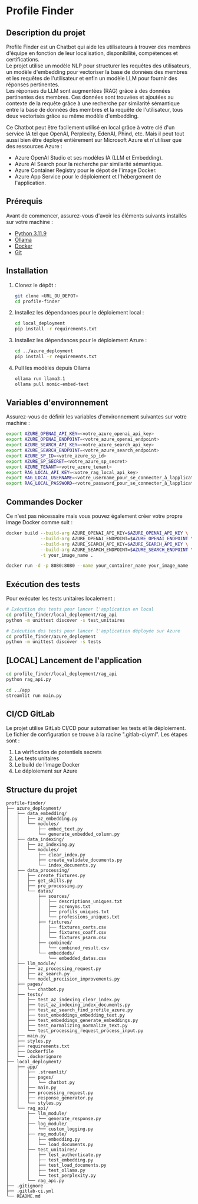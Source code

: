 # Profile Finder

## Description du projet

Profile Finder est un Chatbot qui aide les utilisateurs à trouver des membres d'équipe en fonction de leur localisation, disponibilité, compétences et certifications.  
Le projet utilise un modèle NLP pour structurer les requêtes des utilisateurs, un modèle d'embedding pour vectoriser la base de données des membres et les requêtes de l'utilisateur et enfin un modèle LLM pour fournir des réponses pertinentes.  
Les réponses du LLM sont augmentées (RAG) grâce à des données pertinentes des membres. Ces données sont trouvées et ajoutées au contexte de la requête grâce à une recherche par similarité sémantique entre la base de données des membres et la requête de l'utilisateur, tous deux vectorisés grâce au même modèle d'embedding.

Ce Chatbot peut être facilement utilisé en local grâce à votre clé d'un service IA tel que OpenAI, Perplexity, EdenAI, Phind, etc.
Mais il peut tout aussi bien être déployé entièrement sur Microsoft Azure et n'utiliser que des ressources Azure :
 - Azure OpenAI Studio et ses modèles IA (LLM et Embedding).
 - Azure AI Search pour la recherche par similarité sémantique.
 - Azure Container Registry pour le dépot de l'image Docker.
 - Azure App Service pour le déploiement et l'hébergement de l'application.

## Prérequis

Avant de commencer, assurez-vous d'avoir les éléments suivants installés sur votre machine :

- [Python 3.11.9](https://www.python.org/downloads/release/python-3119/)
- [Ollama](https://ollama.com/download)
- [Docker](https://www.docker.com/get-started)
- [Git](https://git-scm.com/)

## Installation

1. Clonez le dépôt :

    ```bash
    git clone <URL_DU_DEPOT>
    cd profile-finder
    ```

2. Installez les dépendances pour le déploiement local :

    ```bash
    cd local_deployment
    pip install -r requirements.txt
    ```

3. Installez les dépendances pour le déploiement Azure :

    ```bash
    cd ../azure_deployment
    pip install -r requirements.txt
    ```

4. Pull les modèles depuis Ollama

    ```bash
    ollama run llama3.1
    ollama pull nomic-embed-text
    ```

## Variables d'environnement

Assurez-vous de définir les variables d'environnement suivantes sur votre machine :

```bash
export AZURE_OPENAI_API_KEY=<votre_azure_openai_api_key>
export AZURE_OPENAI_ENDPOINT=<votre_azure_openai_endpoint>
export AZURE_SEARCH_API_KEY=<votre_azure_search_api_key>
export AZURE_SEARCH_ENDPOINT=<votre_azure_search_endpoint>
export AZURE_SP_ID=<votre_azure_sp_id>
export AZURE_SP_SECRET=<votre_azure_sp_secret>
export AZURE_TENANT=<votre_azure_tenant>
export RAG_LOCAL_API_KEY=<votre_rag_local_api_key>
export RAG_LOCAL_USERNAME=<votre_username_pour_se_connecter_à_lapplication>
export RAG_LOCAL_PASSWORD=<votre_password_pour_se_connecter_à_lapplication>
```

## Commandes Docker
Ce n'est pas nécessaire mais vous pouvez également créer votre propre image Docker comme suit :

```bash
docker build --build-arg AZURE_OPENAI_API_KEY=$AZURE_OPENAI_API_KEY \
             --build-arg AZURE_OPENAI_ENDPOINT=$AZURE_OPENAI_ENDPOINT \
             --build-arg AZURE_SEARCH_API_KEY=$AZURE_SEARCH_API_KEY \
             --build-arg AZURE_SEARCH_ENDPOINT=$AZURE_SEARCH_ENDPOINT \
             -t your_image_name .

docker run -d -p 8080:8080 --name your_container_name your_image_name
```

## Exécution des tests
Pour exécuter les tests unitaires localement :

```bash
# Exécution des tests pour lancer l'application en local
cd profile_finder/local_deployment/rag_api
python -m unittest discover -s test_unitaires

# Exécution des tests pour lancer l'application déployée sur Azure
cd profile_finder/azure_deployment
python -m unittest discover -s tests
```

## [LOCAL] Lancement de l'application
```bash
cd profile_finder/local_deployment/rag_api
python rag_api.py

cd ../app
streamlit run main.py
```

## CI/CD GitLab
Le projet utilise GitLab CI/CD pour automatiser les tests et le déploiement. Le fichier de configuration se trouve à la racine ".gitlab-ci.yml".
Les étapes sont :
1. La vérification de potentiels secrets
2. Les tests unitaires
3. Le build de l'image Docker
4. Le déploiement sur Azure

## Structure du projet
```
profile-finder/
├── azure_deployment/
│   ├── data_embedding/
│   │   ├── az_embedding.py
│   │   └── modules/
│   │       ├── embed_text.py
│   │       └── generate_embedded_column.py
│   ├── data_indexing/
│   │   ├── az_indexing.py
│   │   └── modules/
│   │       ├── clear_index.py
│   │       ├── create_validate_documents.py
│   │       └── index_documents.py
│   ├── data_processing/
│   │   ├── create_fixtures.py
│   │   ├── get_skills.py
│   │   ├── pre_processing.py
│   │   └── datas/
│   │       ├── sources/
│   │       │   ├── descriptions_uniques.txt
│   │       │   ├── acronyms.txt
│   │       │   ├── profils_uniques.txt
│   │       │   └── professions_uniques.txt
│   │       ├── fixtures/
│   │       │   ├── fixtures_certs.csv
│   │       │   ├── fixtures_coaff.csv
│   │       │   └── fixtures_psarm.csv
│   │       ├── combined/
│   │       │   └── combined_result.csv
│   │       └── embeddeds/
│   │           └── embedded_datas.csv
│   ├── llm_module/
│   │   ├── az_processing_request.py
│   │   ├── az_search.py
│   │   └── model_precision_improvements.py
│   ├── pages/
│   │   └── chatbot.py
│   ├── tests/
│   │   ├── test_az_indexing_clear_index.py
│   │   ├── test_az_indexing_index_documents.py
│   │   ├── test_az_search_find_profile_azure.py
│   │   ├── test_embeddings_embedding_text.py
│   │   ├── test_embeddings_generate_embeddings.py
│   │   ├── test_normalizing_normalize_text.py
│   │   └── test_processing_request_process_input.py
│   ├── main.py
│   ├── styles.py
│   ├── requirements.txt
│   ├── Dockerfile
│   └── .dockerignore
├── local_deployment/
│   ├── app/
│   │   ├── .streamlit/
│   │   ├── pages/
│   │   │   └── chatbot.py
│   │   ├── main.py
│   │   ├── processing_request.py
│   │   ├── response_generator.py
│   │   └── styles.py
│   └── rag_api/
│       ├── llm_module/
│       │   └── generate_response.py
│       ├── log_module/
│       │   └── custom_logging.py
│       ├── rag_module/
│       │   ├── embedding.py
│       │   └── load_documents.py
│       ├── test_unitaires/
│       │   ├── test_authenticate.py
│       │   ├── test_embedding.py
│       │   ├── test_load_documents.py
│       │   ├── test_ollama.py
│       │   └── test_perplexity.py
│       └── rag_api.py
├── .gitignore
├── .gitlab-ci.yml
└── README.md
```